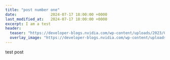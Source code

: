 ```yaml
---
title: "post number one"
date:               2024-07-17 18:00:00 +0000
last_modified_at:   2024-07-17 18:00:00 +0000
excerpt: I am a test
header:
  teaser: "https://developer-blogs.nvidia.com/wp-content/uploads/2023/09/nvidia-gpu.jpg"
  overlay_image: "https://developer-blogs.nvidia.com/wp-content/uploads/2023/09/nvidia-gpu.jpg"
---
```

test post
